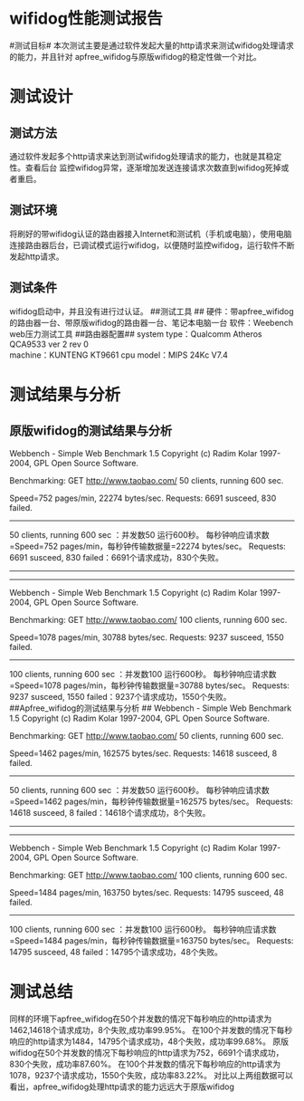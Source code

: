 wifidog性能测试报告
============
#测试目标#
本次测试主要是通过软件发起大量的http请求来测试wifidog处理请求的能力，并且针对
apfree_wifidog与原版wifidog的稳定性做一个对比。
# 测试设计 #
## 测试方法 ##
通过软件发起多个http请求来达到测试wifidog处理请求的能力，也就是其稳定性。查看后台
监控wifidog异常，逐渐增加发送连接请求次数直到wifidog死掉或者重启。
## 测试环境 ##
将刷好的带wifidog认证的路由器接入Internet和测试机（手机或电脑），使用电脑
连接路由器后台，已调试模式运行wifidog，以便随时监控wifidog，运行软件不断发起http请求。
## 测试条件 ##
wifidog启动中，并且没有进行过认证。
##测试工具  ##
硬件：带apfree_wifidog的路由器一台、带原版wifidog的路由器一台、笔记本电脑一台
软件：Weebench web压力测试工具
##路由器配置##
system type：Qualcomm Atheros QCA9533 ver 2 rev 0  
machine：KUNTENG KT9661
cpu model：MIPS 24Kc V7.4
# 测试结果与分析 #
## 原版wifidog的测试结果与分析 ##
Webbench - Simple Web Benchmark 1.5
Copyright (c) Radim Kolar 1997-2004, GPL Open Source Software.

Benchmarking: GET http://www.taobao.com/
50 clients, running 600 sec.

Speed=752 pages/min, 22274 bytes/sec.
Requests: 6691 susceed, 830 failed.

----------

50 clients, running 600 sec ：并发数50 运行600秒。
每秒钟响应请求数=Speed=752 pages/min，每秒钟传输数据量=22274 bytes/sec。
Requests: 6691 susceed, 830 failed：6691个请求成功，830个失败。

----------

----------
Webbench - Simple Web Benchmark 1.5
Copyright (c) Radim Kolar 1997-2004, GPL Open Source Software.

Benchmarking: GET http://www.taobao.com/
100 clients, running 600 sec.

Speed=1078 pages/min, 30788 bytes/sec.
Requests: 9237 susceed, 1550 failed.

----------
100 clients, running 600 sec ：并发数100 运行600秒。
每秒钟响应请求数=Speed=1078 pages/min，每秒钟传输数据量=30788 bytes/sec。
Requests: 9237 susceed, 1550 failed：9237个请求成功，1550个失败。
##Apfree_wifidog的测试结果与分析 ##
Webbench - Simple Web Benchmark 1.5
Copyright (c) Radim Kolar 1997-2004, GPL Open Source Software.

Benchmarking: GET http://www.taobao.com/
50 clients, running 600 sec.

Speed=1462 pages/min, 162575 bytes/sec.
Requests: 14618 susceed, 8 failed.

----------

50 clients, running 600 sec ：并发数50 运行600秒。
每秒钟响应请求数=Speed=1462 pages/min，每秒钟传输数据量=162575 bytes/sec。
Requests: 14618 susceed, 8 failed：14618个请求成功，8个失败。

----------

----------
Webbench - Simple Web Benchmark 1.5
Copyright (c) Radim Kolar 1997-2004, GPL Open Source Software.

Benchmarking: GET http://www.taobao.com/
100 clients, running 600 sec.

Speed=1484 pages/min, 163750 bytes/sec.
Requests: 14795 susceed, 48 failed.

----------

100 clients, running 600 sec ：并发数100 运行600秒。
每秒钟响应请求数=Speed=1484 pages/min，每秒钟传输数据量=163750 bytes/sec。
Requests: 14795 susceed, 48 failed：14795个请求成功，48个失败。

# 测试总结 #
同样的环境下apfree_wifidog在50个并发数的情况下每秒响应的http请求为1462,14618个请求成功，8个失败,成功率99.95%。
在100个并发数的情况下每秒响应的http请求为1484，14795个请求成功，48个失败，成功率99.68%。
原版wifidog在50个并发数的情况下每秒响应的http请求为752，6691个请求成功，830个失败，成功率87.60%。
在100个并发数的情况下每秒响应的http请求为1078，9237个请求成功，1550个失败，成功率83.22%。
对比以上两组数据可以看出，apfree_wifidog处理http请求的能力远远大于原版wifidog
